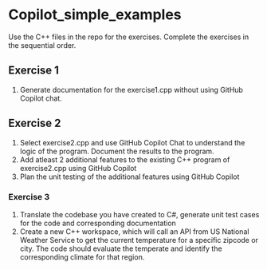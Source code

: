# Copilot_simple_examples

Use the C++ files in the repo for the exercises. Complete the exercises in the sequential order.

## Exercise 1
1. Generate documentation for the exercise1.cpp without using GitHub Copilot chat.

## Exercise 2
1. Select exercise2.cpp and use GitHub Copilot Chat to understand the logic of the program. Document the results to the program.
2. Add atleast 2 additional features to the existing C++ program of exercise2.cpp using GitHub Copilot
3. Plan the unit testing of the additional features using GitHub Copilot

### Exercise 3

1. Translate the codebase you have created to C#, generate unit test cases for the code and corresponding documentation
2. Create a new C++ workspace, which will call an API from US National Weather Service to get the current temperature for a specific zipcode or city. The code should evaluate the temperate and identify the corresponding climate for that region.


